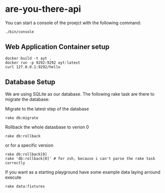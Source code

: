 # are-you-there-api

You can start a console of the proejct with the following command:

```shell
./bin/console
```

## Web Application Container setup

```shell
docker build -t ayt .
docker run -p 9292:9292 ayt:latest
curl 127.0.0.1:9292/hello
```


## Database Setup

We are using SQLite as our database. The following rake task are there to
migrate the database:

Migrate to the latest step of the database
```shell
rake db:migrate
```

Rollback the whole datasbase to verion 0
```shell
rake db:rollback
```
or for a specific version
``` shell
rake db:rollback[0]
rake 'db:rollback[0]' # for zsh, because i can't parse the rake task correctly
```

If you want as a starting playground have some example data laying arround execute

```bash
rake data:fixtures
```
